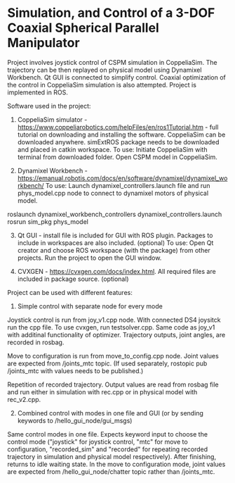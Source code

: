 # Simulation, and Control of a 3-DOF Coaxial Spherical Parallel Manipulator

Project involves joystick control of CSPM simulation in CoppeliaSim. The trajectory can be then replayed on physical model using Dynamixel Workbench. Qt GUI is connected to simplify control. Coaxial optimization of the control in CoppeliaSim simulation is also attempted. 
Project is implemented in ROS.

Software used in the project:
1. CoppeliaSim simulator - https://www.coppeliarobotics.com/helpFiles/en/ros1Tutorial.htm - full tutorial on downloading and installing the software. CoppeliaSim can be downloaded anywhere. simExtROS package needs to be downloaded and placed in catkin workspace. 
To use: Initiate CoppeliaSim with terminal from downloaded folder. Open CSPM model in CoppeliaSim. 

2. Dynamixel Workbench - https://emanual.robotis.com/docs/en/software/dynamixel/dynamixel_workbench/ 
To use: Launch dynamixel_controllers.launch file and run phys_model.cpp node to connect to dynamixel motors of physical model.

roslaunch dynamixel_workbench_controllers dynamixel_controllers.launch
rosrun sim_pkg phys_model

3. Qt GUI - install file is included for GUI with ROS plugin. Packages to include in workspaces are also included. (optional)
To use: Open Qt creator and choose ROS workspace (with the package) from other projects. Run the project to open the GUI window.

4. CVXGEN - https://cvxgen.com/docs/index.html. All required files are included in package source. (optional)

Project can be used with different features:

1. Simple control with separate node for every mode

Joystick control is run from joy_v1.cpp node. With connected DS4 joysitck run the cpp file.
To use cvxgen, run testsolver.cpp. Same code as joy_v1 with additinal functionality of optimizer. 
Trajectory outputs, joint angles, are recorded in rosbag.

Move to configuration is run from move_to_config.cpp node. Joint values are expected from /joints_mtc topic. (If used separately, rostopic pub /joints_mtc with values needs to be published.)

Repetition of recorded trajectory. Output values are read from rosbag file and run either in simulation with rec.cpp or in physical model with rec_v2.cpp.

2. Combined control with modes in one file and GUI (or by sending keywords to /hello_gui_node/gui_msgs)

Same control modes in one file. Expects keyword input to choose the control mode ("joystick" for joystick control, "mtc" for move to configuration, "recorded_sim" and "recorded" for repeating recorded trajectory in simulation and physical model respectively). After finishing, returns to idle waiting state. 
In the move to configuration mode, joint values are expected from /hello_gui_node/chatter topic rather than /joints_mtc.

